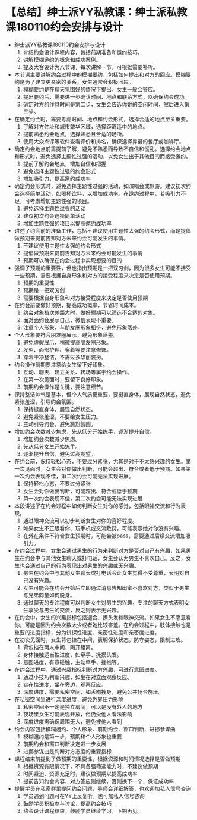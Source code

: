 # 【总结】绅士派YY私教课：绅士派私教课180110约会安排与设计

-   绅士派YY私教课180110约会安排与设计
    1.  介绍约会设计课程内容，包括前期准备和邀约技巧。
    2.  讲解模糊邀约的概念和成功案例。
    3.  提及大客设计为八节课，每次讲解一节，可根据需要补听。
-   本节课主要讲解约会过程中的模糊要约，包括如何提出和对方的回应。模糊要约是为了建立更亲密的关系，女生通常会积极回应。
    1.  模糊要约是在聊天氛围好的情况下提出，女生一般会答应。
    2.  提出要约后，需要进一步确认时间、地点和联系方式，以确保约会成功。
    3.  确定对方的作息时间是第二步，女生会告诉你她的空闲时间，然后进入第三步。
-   在确定约会时，需要考虑时间、地点和约会形式，选择合适的地点至关重要。
    1.  了解对方住址和城市繁华区域，选择距离适中的地点。
    2.  提前熟悉约会地点，选择熟悉且合适的场所。
    3.  使用大众点评等软件查看评价和排名，确保选择靠谱的餐厅或咖啡厅。
-   确定约会地点前需提前了解，避免不熟悉而导致不自信和慌乱。选择约会地点和形式时，避免选择主题性过强的活动，以免女生出于其他目的而接受邀约。
    1.  提前了解约会地点，增加自信和把握
    2.  避免选择主题性过强的约会形式
    3.  增加吸引力，提高邀约成功率
-   确定约会形式时，避免选择主题性过强的活动，如演唱会或旅游。建议初次约会选择简单活动，如喝杯饮料，以增加成功率。在邀约过程中，若吸引力不足，可考虑增加主题性强的项目。
    1.  避免选择主题性过强的活动
    2.  建议初次约会选择简单活动
    3.  增加主题性强的项目以提高邀约成功率
-   讲述了约会前的准备工作，包括不建议使用主题性太强的约会形式，而是提倡做预期来提前告知对方未来约会可能发生的事情。
    1.  不建议使用主题性太强的约会形式
    2.  提倡做预期来提前告知对方未来约会可能发生的事情
    3.  预期可以确保在约会过程中实现想要的目的
-   强调了预期的重要性，但也指出预期是一把双刃剑，因为很多女生可能不接受一些预期，需要根据自身形象和对方的接受程度来决定是否使用预期。
    1.  预期的重要性
    2.  预期是一把双刃剑
    3.  需要根据自身形象和对方接受程度来决定是否使用预期
-   在约会前要做好预期，提高成功概率，节省时间成本。
    1.  约会对象档次差距大时，做好预期可以筛选不合适的对象。
    2.  面对面约会展示自己，微信表现不重要。
    3.  注重个人形象，与朋友圈形象相符，避免形象落差。
-   个人形象要符合朋友圈展示，避免形象落差。
    1.  避免虚假展示，稍微提高朋友圈形象。
    2.  发型、面部护理、穿着等要注意修饰。
    3.  穿着干净整洁，不需过多华丽装扮。
-   约会操作前期要注意给女生留下好印象。
    1.  互动、聊天、建立关系、转场等属于约会操作。
    2.  在第一次见面时，要留下良好印象。
    3.  前期约会操作是关键，要注意细节。
-   保持整洁帅气是基本，但个人气质更重要，要挺直身体，展现自然状态，避免紧张羞涩，引导约会氛围。
    1.  保持挺直身体，展现自然状态。
    2.  避免紧张羞涩，不要给女生压力。
    3.  主动引导约会，避免尴尬氛围。
-   增加约会次数减少焦虑，先从低分开始练手，逐渐提升自信。
    1.  增加约会次数减少焦虑。
    2.  先从低分女生开始练手。
    3.  逐渐提升自信，避免过高期望。
-   在约会前，保持轻松心态，不要过分紧张，尤其是对于不太感兴趣的女生。第一次见面时，女生会对你做出判断，可能会超出、符合或者低于预期。如果第一次约会表现不佳，第二次约会可能无法实现进展。
    1.  保持轻松心态，不要过分紧张
    2.  女生会对你做出判断，可能超出、符合或低于预期
    3.  第一次约会表现不佳，第二次约会可能无法实现进展
-   本段讲述了在约会过程中如何判断女生对你的感觉，包括眼神交流和行为表现。
    1.  通过眼神交流可以初步判断女生对你的喜好程度。
    2.  如果女生不正眼看你、玩手机或交流敷衍，可能表示她对你没有兴趣。
    3.  在外在条件不符合女生预期时，可能会被pass，需要通过后续交流增加吸引力。
-   在约会过程中，女生会通过男生的行为来判断对方是否对自己有兴趣，如果男生在约会中与其他女生聊天或打电话，女生会认为男生不喜欢自己。反之，女生也会通过自己的行为表现出对男生的兴趣或无兴趣。
    1.  男生在约会中与其他女生聊天或打电话会让女生觉得不受尊重，表明对自己没有兴趣。
    2.  女生可能会在约会开始后立即通过消息告知闺蜜不喜欢对方，类似于男生与兄弟商量如何脱身。
    3.  通过聊天的专注程度可以判断女生对男生的兴趣，专注的聊天方式表明女生享受与男生的交流，反之则表示无兴趣。
-   在约会中，女生的兴趣指标包括迎合、撩头发和眼神交流。如果女生不愿意看你，可能是因为约会次数太少或者她比较害羞。在约会过程中，肢体接触也是重要的进度指标，分为试探性进度、亲密性进度和亲密度进度。
-   在初次见面时，女生背包挂在中间，表明保护状态，防守姿态，限制进攻。
    1.  背包挡在两人中间，隔开距离。
    2.  身体接触适当性进度，如牵手、抚摸头发。
    3.  意图进度，有意碰触，主动牵手、搂抱等。
-   在约会过程中，通过兴趣指标判断对方兴趣，可进行意图进度。
    1.  通过小技巧判断兴趣，如坐在对立面观察反应。
    2.  实在性进度，坐在旁边，观察反应。
    3.  深度进度，需要私密空间，如舌吻搜身，避免公共场合施压。
-   在私密空间里进行深度进度，避免外界压力影响
    1.  私密空间不一定是独立房间，可以是没有外人的地方
    2.  夜场里女生可能表现开放，但仍受他人看法影响
    3.  深度进度需确保周围无人，避免被他人看到
-   约会内容包括模糊邀约、个人形象、前期约会、窗口判断、进挪参谋曲
    1.  模糊邀约是第一步，预期和个人形象也重要
    2.  前期约会和窗口判断决定进一步发展
    3.  进挪参谋曲是判断对方态度的重要指标
-   课程结束前提到了做预期的重要性，根据资源和时间情况选择是否做预期
    1.  根据资源有限情况下，不具备强筛选能力时，不建议做预期
    2.  时间紧迫、资源充足时，建议做预期以提高成功率
    3.  提前告知约会内容，对方答应则继续，否则换下一个，保证成功率
-   提醒学员在私家群里提问约会问题，导师会详细解答，也欢迎加私人信号咨询
    1.  学员遇到问题可在YY上反复听，也可加私人信号咨询
    2.  鼓励学员积极参与讨论，提高约会技巧
    3.  约会设计课程结束，鼓励学员继续学习，下期再见。